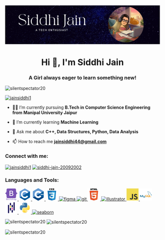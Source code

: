 ![MasterHead](https://github.com/silentspectator20/silentspectator20/blob/main/Github%20banner.png)
<h1 align="center">Hi 👋, I'm Siddhi Jain</h1>
<h3 align="center">A Girl always eager to learn something new!</h3>

<p align="left"> <img src="https://komarev.com/ghpvc/?username=silentspectator20&label=Profile%20views&color=0e75b6&style=flat" alt="silentspectator20" /> </p>

<p align="left"> <a href="https://twitter.com/jainsiddhi1" target="blank"><img src="https://img.shields.io/twitter/follow/jainsiddhi1?logo=twitter&style=for-the-badge" alt="jainsiddhi1" /></a> </p>

- 👩‍💻 I’m currently pursuing **B.Tech in Computer Science Engineering from Manipal University Jaipur**

- 🌱 I’m currently learning **Machine Learning**

- 💬 Ask me about **C++, Data Structures, Python, Data Analysis**

- 📫 How to reach me **jainsiddhi44@gmail.com**

<h3 align="left">Connect with me:</h3>
<p align="left">
<a href="https://twitter.com/jainsiddhi1" target="blank"><img align="center" src="https://raw.githubusercontent.com/rahuldkjain/github-profile-readme-generator/master/src/images/icons/Social/twitter.svg" alt="jainsiddhi1" height="30" width="40" /></a>
<a href="https://linkedin.com/in/siddhi-jain-20092002" target="blank"><img align="center" src="https://raw.githubusercontent.com/rahuldkjain/github-profile-readme-generator/master/src/images/icons/Social/linked-in-alt.svg" alt="siddhi-jain-20092002" height="30" width="40" /></a>
</p>

<h3 align="left">Languages and Tools:</h3>
<p align="left"> <a href="https://getbootstrap.com" target="_blank" rel="noreferrer"> <img src="https://raw.githubusercontent.com/devicons/devicon/master/icons/bootstrap/bootstrap-plain-wordmark.svg" alt="bootstrap" width="40" height="40"/> </a> <a href="https://www.cprogramming.com/" target="_blank" rel="noreferrer"> <img src="https://raw.githubusercontent.com/devicons/devicon/master/icons/c/c-original.svg" alt="c" width="40" height="40"/> </a> <a href="https://www.w3schools.com/cpp/" target="_blank" rel="noreferrer"> <img src="https://raw.githubusercontent.com/devicons/devicon/master/icons/cplusplus/cplusplus-original.svg" alt="cplusplus" width="40" height="40"/> </a> <a href="https://www.w3schools.com/css/" target="_blank" rel="noreferrer"> <img src="https://raw.githubusercontent.com/devicons/devicon/master/icons/css3/css3-original-wordmark.svg" alt="css3" width="40" height="40"/> </a> <a href="https://www.figma.com/" target="_blank" rel="noreferrer"> <img src="https://www.vectorlogo.zone/logos/figma/figma-icon.svg" alt="figma" width="40" height="40"/> </a> <a href="https://git-scm.com/" target="_blank" rel="noreferrer"> <img src="https://www.vectorlogo.zone/logos/git-scm/git-scm-icon.svg" alt="git" width="40" height="40"/> </a> <a href="https://www.w3.org/html/" target="_blank" rel="noreferrer"> <img src="https://raw.githubusercontent.com/devicons/devicon/master/icons/html5/html5-original-wordmark.svg" alt="html5" width="40" height="40"/> </a> <a href="https://www.adobe.com/in/products/illustrator.html" target="_blank" rel="noreferrer"> <img src="https://www.vectorlogo.zone/logos/adobe_illustrator/adobe_illustrator-icon.svg" alt="illustrator" width="40" height="40"/> </a> <a href="https://developer.mozilla.org/en-US/docs/Web/JavaScript" target="_blank" rel="noreferrer"> <img src="https://raw.githubusercontent.com/devicons/devicon/master/icons/javascript/javascript-original.svg" alt="javascript" width="40" height="40"/> </a> <a href="https://www.mysql.com/" target="_blank" rel="noreferrer"> <img src="https://raw.githubusercontent.com/devicons/devicon/master/icons/mysql/mysql-original-wordmark.svg" alt="mysql" width="40" height="40"/> </a> <a href="https://pandas.pydata.org/" target="_blank" rel="noreferrer"> <img src="https://raw.githubusercontent.com/devicons/devicon/2ae2a900d2f041da66e950e4d48052658d850630/icons/pandas/pandas-original.svg" alt="pandas" width="40" height="40"/> </a> <a href="https://www.python.org" target="_blank" rel="noreferrer"> <img src="https://raw.githubusercontent.com/devicons/devicon/master/icons/python/python-original.svg" alt="python" width="40" height="40"/> </a> <a href="https://seaborn.pydata.org/" target="_blank" rel="noreferrer"> <img src="https://seaborn.pydata.org/_images/logo-mark-lightbg.svg" alt="seaborn" width="40" height="40"/> </a> </p>

<p><img align="left" src="https://github-readme-stats.vercel.app/api/top-langs?username=silentspectator20&show_icons=true&locale=en&layout=compact" alt="silentspectator20" /></p>

<p>&nbsp;<img align="center" src="https://github-readme-stats.vercel.app/api?username=silentspectator20&show_icons=true&locale=en" alt="silentspectator20" /></p>

<p><img align="center" src="https://github-readme-streak-stats.herokuapp.com/?user=silentspectator20&" alt="silentspectator20" /></p>
